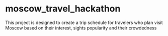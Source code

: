 # moscow_travel_hackathon
This project is designed to create a trip schedule for travelers who plan visit Moscow based on their interest, sights popularity and their crowdedness
